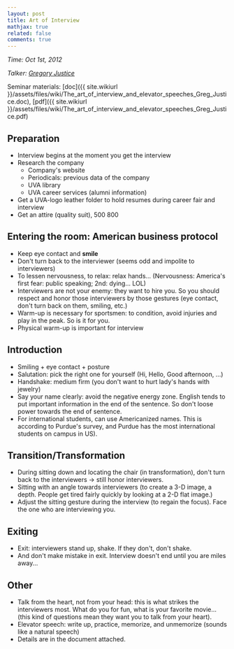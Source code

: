 ```yaml
---
layout: post
title: Art of Interview
mathjax: true
related: false
comments: true
---
```


_Time: Oct 1st, 2012_

_Talker: [Gregory Justice](http://www.performingarts.vt.edu/faculty-staff/view/greg-justice)_

Seminar materials: [doc]({{ site.wikiurl }}/assets/files/wiki/The_art_of_interview_and_elevator_speeches_Greg_Justice.doc), [pdf]({{ site.wikiurl }}/assets/files/wiki/The_art_of_interview_and_elevator_speeches_Greg_Justice.pdf)

## Preparation
  * Interview begins at the moment you get the interview
  * Research the company
    - Company's website
    - Periodicals: previous data of the company
    - UVA library
    - UVA career services (alumni information) 
  * Get a UVA-logo leather folder to hold resumes during career fair and interview
  * Get an attire (quality suit), $500~$800

## Entering the room: American business protocol
  * Keep eye contact and **smile**
  * Don't turn back to the interviewer (seems odd and impolite to interviewers)
  * To lessen nervousness, to relax: relax hands... (Nervousness: America's first fear: public speaking; 2nd: dying... LOL)
  * Interviewers are not your enemy: they want to hire you. So you should respect and honor those interviewers by those gestures (eye contact, don't turn back on them, smiling, etc.)
  * Warm-up is necessary for sportsmen: to condition, avoid injuries and play in the peak. So is it for you. 
  * Physical warm-up is important for interview

## Introduction
  * Smiling + eye contact + posture
  * Salutation: pick the right one for yourself (Hi, Hello, Good afternoon, ...)
  * Handshake: medium firm (you don't want to hurt lady's hands with jewelry)
  * Say your name clearly: avoid the negative energy zone. English tends to put important information in the end of the sentence. So don't loose power towards the end of sentence. 
  * For international students, can use Americanized names. This is according to Purdue's survey, and Purdue has the most international students on campus in US). 

## Transition/Transformation
  * During sitting down and locating the chair (in transformation), don't turn back to the interviewers -> still honor interviewers.
  * Sitting with an angle towards interviewers (to create a 3-D image, a depth. People get tired fairly quickly by looking at a 2-D flat image.)
  * Adjust the sitting gesture during the interview (to regain the focus). Face the one who are interviewing you. 

## Exiting
  * Exit: interviewers stand up, shake. If they don't, don't shake. 
  * And don't make mistake in exit. Interview doesn't end until you are miles away... 

## Other
  * Talk from the heart, not from your head: this is what strikes the interviewers most. What do you for fun, what is your favorite movie... (this kind of questions mean they want you to talk from your heart).
  * Elevator speech: write up, practice, memorize, and unmemorize (sounds like a natural speech)
  * Details are in the document attached. 



